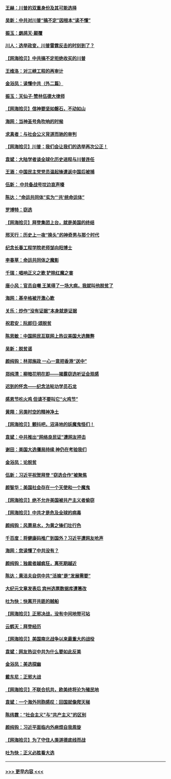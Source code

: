 #### [王赫：川普的双重身份及其可能选择](../pages/nsc993/n12599723.md?t=12070951) 
#### [吴新：中共对川普“搞不定”因根本“读不懂”](../pages/nsc993/n12599502.md?t=12070951) 
#### [振玉：鹧鸪天‧颠覆](../pages/nsc993/n12599494.md?t=12070951) 
#### [川人：选举政变，川普雷霆反击的时刻到了？](../pages/nsc993/n12599291.md?t=12070951) 
#### [【网海拾贝】中共搞不定拒绝收买的川普](../pages/nsc993/n12598955.md?t=12070951) 
#### [王维洛：对三峡工程的再审计](../pages/nsc993/n12598436.md?t=12070951) 
#### [金浴凤：读懂中共（外二篇）](../pages/nsc993/n12597943.md?t=12070951) 
#### [振玉：天仙子‧赞林伍德大律师](../pages/nsc993/n12597929.md?t=12070951) 
#### [【网海拾贝】信神要坚如磐石，不动如山](../pages/nsc993/n12597901.md?t=12070951) 
#### [海网：当神圣号角吹响的时候](../pages/nsc993/n12595891.md?t=12070951) 
#### [求真者：与社会公义背道而驰的审判](../pages/nsc993/n12595868.md?t=12070951) 
#### [【网海拾贝】川普：我们会让我们的选举再次公正！](../pages/nsc993/n12594930.md?t=12070951) 
#### [袁斌：大陆学者谈全球化历史进程与川普连任](../pages/nsc993/n12594690.md?t=12070951) 
#### [王涵：中国民主党党员温起锋遣返中国后被捕](../pages/nsc993/n12594540.md?t=12070951) 
#### [伍新： 中共备战号坟边哀声嚎](../pages/nsc993/n12593086.md?t=12070951) 
#### [陈达：“命运共同体”实为“‘共’统命运体”](../pages/nsc993/n12590865.md?t=12070951) 
#### [罗博特：窃选](../pages/nsc993/n12590619.md?t=12070951) 
#### [【网海拾贝】拜登集团上台，就是美国的终结](../pages/nsc993/n12589725.md?t=12070951) 
#### [邢天行：历史上一夜“换头”的神奇男与那个时代](../pages/nsc993/n12589424.md?t=12070951) 
#### [纪念长春工程学院老师邹向阳博士](../pages/nsc993/n12585390.md?t=12070951) 
#### [李春草：命运共同体之魔影](../pages/nsc993/n12585026.md?t=12070951) 
#### [千瑞：唱响正义之歌 铲除红魔之害](../pages/nsc993/n12585002.md?t=12070951) 
#### [唐小风：官员自嘲 王某得了一场大病，我就叫他脱贫了](../pages/nsc993/n12584981.md?t=12070951) 
#### [海网：基辛格被开激心歌](../pages/nsc993/n12584946.md?t=12070951) 
#### [关乐：炒作“没有证据”本身就是证据](../pages/nsc993/n12583146.md?t=12070951) 
#### [祝君安：阮郎归‧颂脱贫](../pages/nsc993/n12583119.md?t=12070951) 
#### [陈思敏：中国网民互联网上热议美国大选舞弊](../pages/nsc993/n12582845.md?t=12070951) 
#### [吴新：脱贫谣](../pages/nsc993/n12580839.md?t=12070951) 
#### [颜纯钩：林郑施政 一心一意把香港“送中”](../pages/nsc993/n12580805.md?t=12070951) 
#### [郑纯清：柳暗花明在即——揭露窃选听证会观感](../pages/nsc993/n12580795.md?t=12070951) 
#### [迟到的怀念——纪念法轮功学员石龙](../pages/nsc993/n12580245.md?t=12070951) 
#### [感恩节吃火鸡  但请不要叫它“火鸡节”](../pages/nsc993/n12580252.md?t=12070951) 
#### [黄翔：另类时空的精神净土](../pages/nsc993/n12578638.md?t=12070951) 
#### [【网海拾贝】颤抖吧，沼泽地的妖魔鬼怪们！](../pages/nsc993/n12578552.md?t=12070951) 
#### [袁斌：中共推出“网络良民证”遭网友抨击](../pages/nsc993/n12578511.md?t=12070951) 
#### [谢田：美国大选僵局持续 神仍在考验我们](../pages/nsc993/n12577432.md?t=12070951) 
#### [金浴凤：论脱贫](../pages/nsc993/n12576386.md?t=12070951) 
#### [伍新：习近平祝贺拜登 “窃选合作”被聚焦](../pages/nsc993/n12576358.md?t=12070951) 
#### [颜智华：美国社会存在一个天使和一个魔鬼](../pages/nsc993/n12574299.md?t=12070951) 
#### [【网海拾贝】绝不允许美国被共产主义者偷窃](../pages/nsc993/n12573396.md?t=12070951) 
#### [【网海拾贝】中共才是危及全球的病毒](../pages/nsc993/n12571204.md?t=12070951) 
#### [颜纯钩：风萧易水，为黄之锋们壮行色](../pages/nsc993/n12571487.md?t=12070951) 
#### [千百度：将健康码推广到国外？习近平遭网友呛声](../pages/nsc993/n12570808.md?t=12070951) 
#### [海网：您读懂了中共没有？](../pages/nsc993/n12570487.md?t=12070951) 
#### [颜纯钩：独裁者越疯狂，离死期越近](../pages/nsc993/n12569055.md?t=12070951) 
#### [陈达：黄洁夫自供中共“活摘”是“发展需要”](../pages/nsc993/n12568541.md?t=12070951) 
#### [大纪元文章发表后 宾州选票数据库遭篡改](../pages/nsc993/n12568105.md?t=12070951) 
#### [吐为快：快离开共匪的贼船](../pages/nsc993/n12568462.md?t=12070951) 
#### [【网海拾贝】正邪决战，没有中间地带可站](../pages/nsc993/n12568439.md?t=12070951) 
#### [云鹤天：拜登经历](../pages/nsc993/n12567294.md?t=12070951) 
#### [【网海拾贝】美国南北战争以来最重大的战役](../pages/nsc993/n12567247.md?t=12070951) 
#### [袁斌：网友热议中共为什么要如此反美](../pages/nsc993/n12567162.md?t=12070951) 
#### [金浴凤：美选探幽](../pages/nsc993/n12567147.md?t=12070951) 
#### [戴东尼：正邪大战](../pages/nsc993/n12567033.md?t=12070951) 
#### [【网海拾贝】不联合抗共，欧美终将沦为殖民地](../pages/nsc993/n12565068.md?t=12070951) 
#### [袁斌：一个海外同胞感叹：回国就像爬天梯](../pages/nsc993/n12564986.md?t=12070951) 
#### [陈纬霆：“社会主义”与“共产主义”的区别](../pages/nsc993/n12562417.md?t=12070951) 
#### [颜纯钩：习近平面临内外麻烦自我周旋](../pages/nsc993/n12563356.md?t=12070951) 
#### [【网海拾贝】为了守住人类道德底线而战](../pages/nsc993/n12562542.md?t=12070951) 
#### [吐为快：正义必胜看大选](../pages/nsc993/n12561967.md?t=12070951) 

----
#### [ >>> 更早内容 <<< ](../indexes/nsc993-earlier.md)
